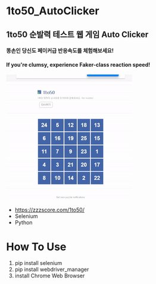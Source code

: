 # 1to50_AutoClicker
## 1to50 순발력 테스트 웹 게임 Auto Clicker
#### 똥손인 당신도 페이커급 반응속도를 체험해보세요!     
#### If you're clumsy, experience Faker-class reaction speed!
![GIF](1to50.gif)

* https://zzzscore.com/1to50/
* Selenium
* Python

# How To Use
1. pip install selenium
2. pip install webdriver_manager
3. install Chrome Web Browser
